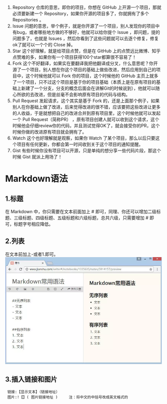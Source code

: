  1. Repository
  仓库的意思，即你的项目，你想在 GitHub 上开源一个项目，那就必须要新建一个 Repository，如果你开源的项目多了，你就拥有了多个 Repositories 。
 2. Issue
   问题的意思，举个例子，就是你开源了一个项目，别人发现你的项目中有bug，或者哪些地方做的不够好，他就可以给你提个 Issue ，即问题，提的问题多了，也就是 Issues ，然后你看到了这些问题就可以去逐个修复，修复ok了就可以一个个的 Close 掉。
3. Star
   这个好理解，就是给项目点赞，但是在 GitHub 上的点赞远比微博、知乎点赞难的多，如果你有一个项目获得100个star都算很不容易了！
4. Fork
  这个不好翻译，如果实在要翻译我把他翻译成分叉，什么意思呢？你开源了一个项目，别人想在你这个项目的基础上做些改进，然后应用到自己的项目中，这个时候他就可以 Fork 你的项目，这个时候他的 GitHub 主页上就多了一个项目，只不过这个项目是基于你的项目基础（本质上是在原有项目的基础上新建了一个分支，分支的概念后面会在讲解Git的时候说到），他就可以随心所欲的去改进，但是丝毫不会影响原有项目的代码与结构。
5. Pull Request
  发起请求，这个其实是基于 Fork 的，还是上面那个例子，如果别人在你基础上做了改进，后来觉得改进的很不错，应该要把这些改进让更多的人收益，于是就想把自己的改进合并到原有项目里，这个时候他就可以发起一个 Pull Request（简称PR） ，原有项目创建人就可以收到这个请求，这个时候他会仔细review你的代码，并且测试觉得OK了，就会接受你的PR，这个时候你做的改进原有项目就会拥有了。
6. Watch
  这个也好理解就是观察，如果你 Watch 了某个项目，那么以后只要这个项目有任何更新，你都会第一时间收到关于这个项目的通知提醒。
7. Gist
  有些时候你没有项目可以开源，只是单纯的想分享一些代码片段，那这个时候 Gist 就派上用场了！
# Markdown语法
  ## 1.标题 
   在 Markdown 中，你只需要在文本前面加上 # 即可，同理、你还可以增加二级标题、三级标题、四级标题、五级标题和六级标题，总共六级，只需要增加 # 即可，标题字号相应降低。
   ## 2.列表
   在文本前加上-或者1.即可。
   ![](https://github.com/RocJP/Study/blob/master/img/Markdown-1.webp)
   ## 3.插入链接和图片
     链接:【显示文本】（链接地址）  
     图片:!【】( 图片链接地址 )     注：将中文的中括号改成英文格式的
   
